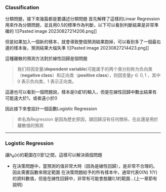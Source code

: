 ### Classification
分類問題，接下來幾篇都是要講述分類問題
首先解釋了這樣的Linear Regression用來作為分類問題，並且用0.5的標準作為判斷，以下可以看到判斷結果是非常準確的
![[Pasted image 20230827214206.png]]

但是如果加入一個新的樣本，就會導致整個預測結果跑掉，可以看到多了一個最右邊的樣本後，預測結果大幅失準
![[Pasted image 20230827214423.png]]

這種離散的預測方法對於線性回歸是個問題
>我们将因变量(**dependent variable**)可能属于的两个类分别称为负向类（**negative class**）和正向类（**positive class**），则因变量$y\in {0,1}$ ，其中 0 表示负向类，1 表示正向类。

這邊也可以看到一個問題說，樣本是0或1的輸入，但是在線性回歸中數出結果有可能遠大於1，或者遠小於0

因此接下來會設計一個函數Logistic Regression
> 命名為Regression 是因為歷史原因，跟回歸沒有任何關係，在此還是用於離散值的預測

---
### Logistic Regression 
讓$h_\theta(x)$的範圍在0至1之間，這樣可以解決兩個問題
- 在決策問題中，當預測的值非常大時（因為是線性回歸），是非常不合理的。因此需要函數來限定範圍
	在決策問題給予的所有樣本中，通常代表0(N) 1(Y)的資料數值，但是在線性回歸中，非常有可能會脫離0,1的範圍...(上一章節有說明)